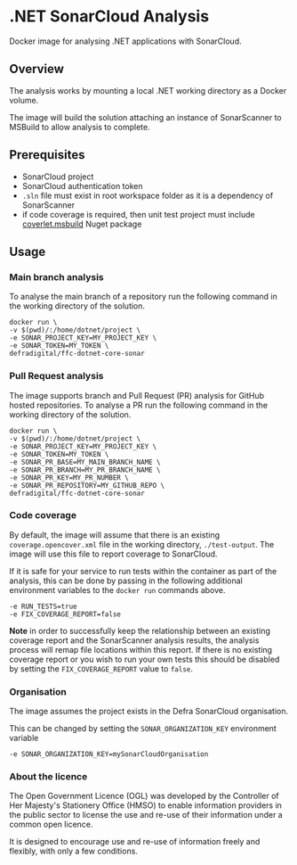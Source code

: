 # .NET SonarCloud Analysis
Docker image for analysing .NET applications with SonarCloud.

## Overview
The analysis works by mounting a local .NET working directory as a Docker volume.  

The image will build the solution attaching an instance of SonarScanner to MSBuild to allow analysis to complete.  

## Prerequisites
- SonarCloud project
- SonarCloud authentication token
- `.sln` file must exist in root workspace folder as it is a dependency of SonarScanner
- if code coverage is required, then unit test project must include [coverlet.msbuild](https://www.nuget.org/packages/coverlet.msbuild) Nuget package

## Usage
### Main branch analysis
To analyse the main branch of a repository run the following command in the working directory of the solution.

```
docker run \
-v $(pwd)/:/home/dotnet/project \
-e SONAR_PROJECT_KEY=MY_PROJECT_KEY \
-e SONAR_TOKEN=MY_TOKEN \
defradigital/ffc-dotnet-core-sonar
```

### Pull Request analysis
The image supports branch and Pull Request (PR) analysis for GitHub hosted repositories.  To analyse a PR run the following command in the working directory of the solution.

```
docker run \
-v $(pwd)/:/home/dotnet/project \
-e SONAR_PROJECT_KEY=MY_PROJECT_KEY \
-e SONAR_TOKEN=MY_TOKEN \
-e SONAR_PR_BASE=MY_MAIN_BRANCH_NAME \
-e SONAR_PR_BRANCH=MY_PR_BRANCH_NAME \
-e SONAR_PR_KEY=MY_PR_NUMBER \
-e SONAR_PR_REPOSITORY=MY_GITHUB_REPO \
defradigital/ffc-dotnet-core-sonar
```

### Code coverage
By default, the image will assume that there is an existing `coverage.opencover.xml` file in the working directory, `./test-output`.  The image will use this file to report coverage to SonarCloud.  

If it is safe for your service to run tests within the container as part of the analysis, this can be done by passing in the following additional environment variables to the `docker run` commands above.  

```
-e RUN_TESTS=true
-e FIX_COVERAGE_REPORT=false
```

**Note** in order to successfully keep the relationship between an existing coverage report and the SonarScanner analysis results, the analysis process will remap file locations within this report.  If there is no existing coverage report or you wish to run your own tests this should be disabled by setting the `FIX_COVERAGE_REPORT` value to `false`.

### Organisation

The image assumes the project exists in the Defra SonarCloud organisation.

This can be changed by setting the `SONAR_ORGANIZATION_KEY` environment variable

```
-e SONAR_ORGANIZATION_KEY=mySonarCloudOrganisation
```

### About the licence
The Open Government Licence (OGL) was developed by the Controller of Her Majesty's Stationery Office (HMSO) to enable information providers in the public sector to license the use and re-use of their information under a common open licence.

It is designed to encourage use and re-use of information freely and flexibly, with only a few conditions.
